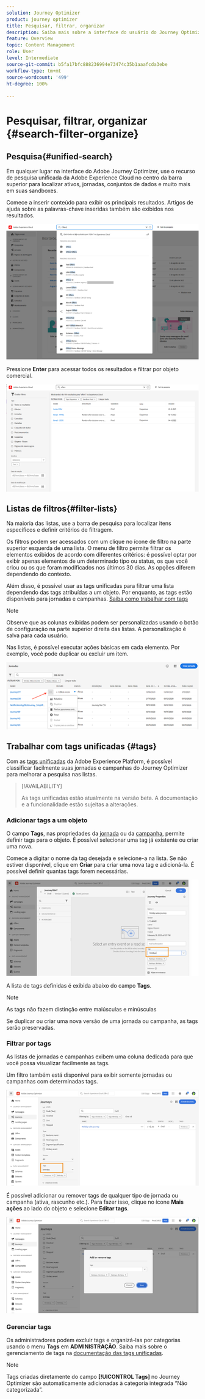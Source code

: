 ```yaml
---
solution: Journey Optimizer
product: journey optimizer
title: Pesquisar, filtrar, organizar
description: Saiba mais sobre a interface do usuário do Journey Optimizer
feature: Overview
topic: Content Management
role: User
level: Intermediate
source-git-commit: b5fa17bfc888236994e73474c35b1aaafcda3ebe
workflow-type: tm+mt
source-wordcount: '499'
ht-degree: 100%

---
```



# Pesquisar, filtrar, organizar {#search-filter-organize}

## Pesquisa{#unified-search}

Em qualquer lugar na interface do Adobe Journey Optimizer, use o recurso de pesquisa unificada da Adobe Experience Cloud no centro da barra superior para localizar ativos, jornadas, conjuntos de dados e muito mais em suas sandboxes.

Comece a inserir conteúdo para exibir os principais resultados. Artigos de ajuda sobre as palavras-chave inseridas também são exibidos nos resultados.

![](assets/unified-search.png)

Pressione **Enter** para acessar todos os resultados e filtrar por objeto comercial.

![](assets/search-and-filter.png)

## Listas de filtros{#filter-lists}

Na maioria das listas, use a barra de pesquisa para localizar itens específicos e definir critérios de filtragem.

Os filtros podem ser acessados com um clique no ícone de filtro na parte superior esquerda de uma lista. O menu de filtro permite filtrar os elementos exibidos de acordo com diferentes critérios: é possível optar por exibir apenas elementos de um determinado tipo ou status, os que você criou ou os que foram modificados nos últimos 30 dias. As opções diferem dependendo do contexto.

Além disso, é possível usar as tags unificadas para filtrar uma lista dependendo das tags atribuídas a um objeto. Por enquanto, as tags estão disponíveis para jornadas e campanhas. [Saiba como trabalhar com tags](#tags)

>[!NOTE]
>
>Observe que as colunas exibidas podem ser personalizadas usando o botão de configuração na parte superior direita das listas. A personalização é salva para cada usuário.

Nas listas, é possível executar ações básicas em cada elemento. Por exemplo, você pode duplicar ou excluir um item.

![](assets/journey4.png)

## Trabalhar com tags unificadas {#tags}

Com as [tags unificadas](https://experienceleague.adobe.com/docs/experience-platform/administrative-tags/overview.html?lang=pt-BR) da Adobe Experience Platform, é possível classificar facilmente suas jornadas e campanhas do Journey Optimizer para melhorar a pesquisa nas listas.

>[!AVAILABILITY]
>
>As tags unificadas estão atualmente na versão beta. A documentação e a funcionalidade estão sujeitas a alterações.

### Adicionar tags a um objeto

O campo **Tags**, nas propriedades da [jornada](../building-journeys/journey-gs.md#change-properties) ou da [campanha](../campaigns/create-campaign.md#create), permite definir tags para o objeto. É possível selecionar uma tag já existente ou criar uma nova.

Comece a digitar o nome da tag desejada e selecione-a na lista. Se não estiver disponível, clique em **Criar** para criar uma nova tag e adicioná-la. É possível definir quantas tags forem necessárias.

![](assets/tags1.png)

A lista de tags definidas é exibida abaixo do campo **Tags**.

>[!NOTE]
>
> As tags não fazem distinção entre maiúsculas e minúsculas
> 
> Se duplicar ou criar uma nova versão de uma jornada ou campanha, as tags serão preservadas.

### Filtrar por tags

As listas de jornadas e campanhas exibem uma coluna dedicada para que você possa visualizar facilmente as tags.

Um filtro também está disponível para exibir somente jornadas ou campanhas com determinadas tags.

![](assets/tags2.png)

É possível adicionar ou remover tags de qualquer tipo de jornada ou campanha (ativa, rascunho etc.). Para fazer isso, clique no ícone **Mais ações** ao lado do objeto e selecione **Editar tags**.

![](assets/tags3.png)

### Gerenciar tags

Os administradores podem excluir tags e organizá-las por categorias usando o menu **Tags** em **ADMINISTRAÇÃO**. Saiba mais sobre o gerenciamento de tags na [documentação das tags unificadas](https://experienceleague.adobe.com/docs/experience-platform/administrative-tags/ui/managing-tags.html?lang=pt-BR).

>[!NOTE]
>
> Tags criadas diretamente do campo **[!UICONTROL Tags]** no Journey Optimizer são automaticamente adicionadas à categoria integrada “Não categorizada”.

